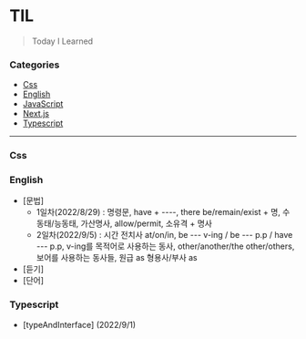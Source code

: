 # TIL

> Today I Learned

### Categories

- [Css](#css)
- [English](#english)
- [JavaScript](#javascript)
- [Next.js](#next.js)
- [Typescript](#typescript)

---

### Css

### English

- [문법]
  - 1일차(2022/8/29) : 명령문, have + ----, there be/remain/exist + 명, 수동태/능동태, 가산명사, allow/permit, 소유격 + 명사
  - 2일차(2022/9/5) : 시간 전치사 at/on/in, be --- v-ing / be --- p.p / have --- p.p, v-ing를 목적어로 사용하는 동사, other/another/the other/others, 보어를 사용하는 동사들, 원급 as 형용사/부사 as
- [듣기]
- [단어]

### Typescript

- [typeAndInterface] (2022/9/1)
